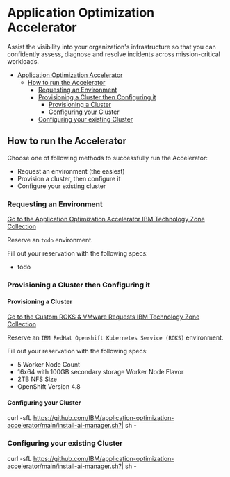 # Application Optimization Accelerator
Assist the visibility into your organization's infrastructure so that you can confidently assess, diagnose and resolve incidents across mission-critical workloads.

- [Application Optimization Accelerator](#application-optimization-accelerator)
  - [How to run the Accelerator](#how-to-run-the-accelerator)
    - [Requesting an Environment](#requesting-an-environment)
    - [Provisioning a Cluster then Configuring it](#provisioning-a-cluster-then-configuring-it)
      - [Provisioning a Cluster](#provisioning-a-cluster)
      - [Configuring your Cluster](#configuring-your-cluster)
    - [Configuring your existing Cluster](#configuring-your-existing-cluster)

## How to run the Accelerator

Choose one of following methods to successfully run the Accelerator:

- Request an environment (the easiest)
- Provision a cluster, then configure it
- Configure your existing cluster 

### Requesting an Environment
[Go to the Application Optimization Accelerator IBM Technology Zone Collection](todo)

Reserve an `todo` environment.

Fill out your reservation with the following specs:
- todo

### Provisioning a Cluster then Configuring it

#### Provisioning a Cluster
[Go to the Custom ROKS & VMware Requests IBM Technology Zone Collection](https://techzone.ibm.com/collection/custom-roks-vmware-requests)

Reserve an `IBM RedHat Openshift Kubernetes Service (ROKS)` environment.

Fill out your reservation with the following specs:
- 5 Worker Node Count
- 16x64 with 100GB secondary storage Worker Node Flavor
- 2TB NFS Size
- OpenShift Version 4.8

#### Configuring your Cluster
curl -sfL https://github.com/IBM/application-optimization-accelerator/main/install-ai-manager.sh?| sh -

### Configuring your existing Cluster
curl -sfL https://github.com/IBM/application-optimization-accelerator/main/install-ai-manager.sh?| sh -
